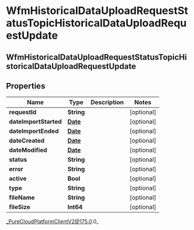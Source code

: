 # WfmHistoricalDataUploadRequestStatusTopicHistoricalDataUploadRequestUpdate

## WfmHistoricalDataUploadRequestStatusTopicHistoricalDataUploadRequestUpdate

## Properties

|Name | Type | Description | Notes|
|------------ | ------------- | ------------- | -------------|
| **requestId** | **String** |  | [optional] |
| **dateImportStarted** | [**Date**](Date) |  | [optional] |
| **dateImportEnded** | [**Date**](Date) |  | [optional] |
| **dateCreated** | [**Date**](Date) |  | [optional] |
| **dateModified** | [**Date**](Date) |  | [optional] |
| **status** | **String** |  | [optional] |
| **error** | **String** |  | [optional] |
| **active** | **Bool** |  | [optional] |
| **type** | **String** |  | [optional] |
| **fileName** | **String** |  | [optional] |
| **fileSize** | **Int64** |  | [optional] |



_PureCloudPlatformClientV2@175.0.0_

